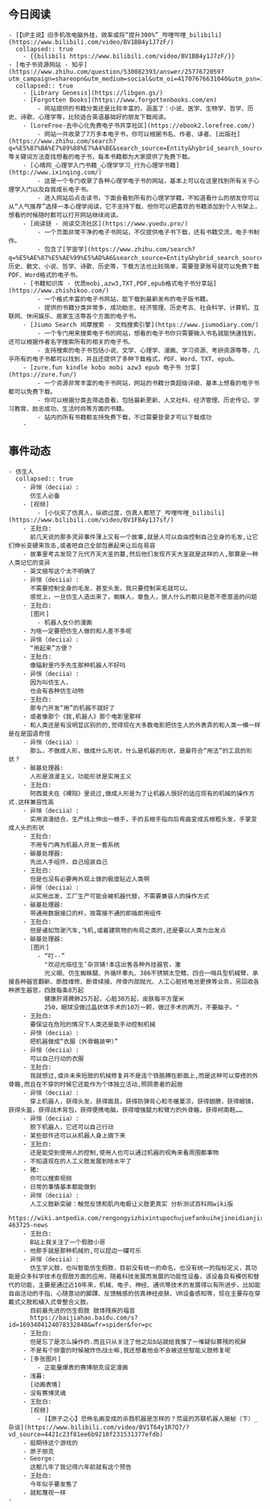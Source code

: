 ## 今日阅读
	- [【UP主说】旧手机改电脑外挂，效率或将“提升300%”_哔哩哔哩_bilibili](https://www.bilibili.com/video/BV1BB4y1J7zF/)
	  collapsed:: true
		- {{bilibili https://www.bilibili.com/video/BV1BB4y1J7zF/}}
	- [电子书资源网站 - 知乎](https://www.zhihu.com/question/530082393/answer/2577672059?utm_campaign=shareopn&utm_medium=social&utm_oi=41707676631040&utm_psn=1558354190929182720&utm_source=wechat_session)
	  collapsed:: true
		- [Library Genesis](https://libgen.gs/)
		- [Forgotten Books](https://www.forgottenbooks.com/en)
			- 网站提供的书籍分类还是比较丰富的，涵盖了：小说、医学、生物学、哲学、历史、诗歌、心理学等，比较适合英语基础好的朋友下载阅读。
		- [LoreFree-去中心化免费电子书共享社区](https://ebook2.lorefree.com/)
			- 网站一共收录了7万多本电子书，你可以根据书名、作者、译者、[出版社](https://www.zhihu.com/search?q=%E5%87%BA%E7%89%88%E7%A4%BE&search_source=Entity&hybrid_search_source=Entity&hybrid_search_extra=%7B%22sourceType%22%3A%22answer%22%2C%22sourceId%22%3A2577672059%7D)等关键词方法查找想看的电子书，每本书籍都为大家提供了免费下载。
		- [心晴网_心理学入门书籍_心理学学习_行为心理学书籍](http://www.ixinqing.com/)
			- 这是一个专门收录了各种心理学电子书的网站，基本上可以在这里找到所有关于心理学入门以及自我成长电子书。
			- 进入网站后点击读书，下面会看到所有的心理学学籍，不知道看什么的朋友你可以从“人气推荐”选择一本心理学阅读，它不支持下载，但你可以把喜欢的书籍添加到个人书架上，想看的时候随时都可以打开网站继续阅读。
		- [阅读链 - 阅读交流社区](https://www.yuedu.pro/)
			- 一个页面非常干净的电子书网站，不仅提供电子书下载，还有书籍交流，电子书制作。
			- 包含了[宇宙学](https://www.zhihu.com/search?q=%E5%AE%87%E5%AE%99%E5%AD%A6&search_source=Entity&hybrid_search_source=Entity&hybrid_search_extra=%7B%22sourceType%22%3A%22answer%22%2C%22sourceId%22%3A2577672059%7D)、历史、散文、小说、哲学、诗歌、历史等，下载方法也比较简单，需要登录账号就可以免费下载PDF、Word格式的电子书。
		- [书籍知识库 - 优质mobi,azw3,TXT,PDF,epub格式电子书分享站](https://www.zhishikoo.com/)
			- 一个格式丰富的电子书网站，能下载到最新发布的电子版书籍。
			- 提供的书籍分类非常多，成功励志、经济管理、历史考古、社会科学、计算机、互联网、休闲娱乐、居家生活等各个方面的电子书。
		- [Jiumo Search 鸠摩搜索 - 文档搜索引擎](https://www.jiumodiary.com/)
			- 一个专门用来搜索电子书的网站，想看的电子书你只需要输入书名就能快速找到，还可以根据作者名字搜索所有的相关的电子书。
			- 支持搜索的电子书包括小说、文学、心理学、漫画、学习资源、考研资源等等，几乎所有的电子书都可以找到，并且还提供了多种下载格式，PDF、Word、TXT、epub。
		- [zure.fun kindle kobo mobi azw3 epub 电子书 分享](https://zure.fun/)
			- 一个资源非常丰富的电子书网站，网站的书籍分类超级详细，基本上想看的电子书都可以免费下载。
			- 你可以根据分类去筛选查看，包括最新更新、人文社科、经济管理、历史传记、学习教育、励志成功、生活时尚等方面的书籍。
			- 站内的所有书籍都支持免费下载，不过需要登录才可以下载成功
		-
## 事件动态
	- 仿生人
	  collapsed:: true
		- 异恒（deciia）:
		  仿生人必备
		- [视频]
			- [小伙买了仿真人，纵欲过度，仿真人都怒了_哔哩哔哩_bilibili](https://www.bilibili.com/video/BV1FB4y1J7sf/)
		- 王肚白:
		  前几天说的那多灵异事件薄上又有一个故事,就是人可以自由控制自己全身的毛发,让它们伸长变硬来攻击,或者吧自己全部包裹起来让后在易容
		- 故事里考古发现了元代齐天大圣的墓,然后他们发现齐天大圣就是这样的人,那算是一种人类记忆的变异
		- 英文缩写这个太不明确了
		- 异恒（deciia）:
		  不需要控制全身的毛发，甚至头发，我只要控制呆毛就可以。
		  感觉上，一旦仿生人造出来了，蜘蛛人，章鱼人，狼人什么的都只是愿不愿意造的问题
		- 王肚白:
		  [图片]
			- 机器人女仆的漫画
		- 为啥一定要把仿生人做的和人差不多呢
		- 异恒（deciia）:
		  “用起来”方便？
		- 王肚白:
		  像辐射里巧手先生那种机器人不好吗
		- 异恒（deciia）:
		  因为叫仿生人，
		  也会有各种仿生动物
		- 王肚白:
		  那专门开发“用”的机器不就好了
		- 或者像那个《我,机器人》那个电影里那样
		- 和人类还是有没明显区别的的,觉得现在大多数电影把仿生人的外表弄的和人类一模一样是在是国语奇怪
		- 异恒（deciia）:
		  那么，不做成人形，做成什么形状，什么是机器的形状，是最符合“用法”的工具的形状？
		- 碳基处理器:
		  人形是浪漫主义，功能形状是实用主义
		- 王肚白:
		  阿西莫夫在《裸阳》里说过,做成人形是为了让机器人很好的适应现有的机械的操作方式.这样兼容性高
		- 异恒（deciia）:
		  实用浪漫结合，生产线上伸出一根手，手的五根手指向后弯曲变成五根粗头发，手掌变成人头的形状
		- 王肚白:
		  不用专门再为机器人开发一套系统
		- 碳基处理器:
		  先出人手组件，自己组装自己
		- 王肚白:
		  但是也没有必要再外观上做的极度贴近人类啊
		- 异恒（deciia）:
		  从实用出发，工厂生产可能会被机器代替，不需要兼容人的操作方式
		- 碳基处理器:
		  带通用数据接口的杆，按需接不通的即插即用组件
		- 王肚白:
		  但是诸如驾驶汽车,飞机,或着建筑物的布局之类的,还是要以人类为出发点
		- 碳基处理器:
		  [图片]
			- “叮--”
			  "欢迎光临往生’杂货铺!本店出售各种外挂器官，激
			  光义眼、仿生蜘蛛腿、外循环睾丸、386不锈钢太空鳍、四合一哨兵型机械臂，承接各种器官翻新、断肢维修、断骨续接、颅骨内部抛光、人工心脏核电池更换等业务，另回收各种原生器官，四肢每条8万起
			  健康肝肾脾肺25万起，心脏30万起，皮肤每平方厘米
			  250，眼球没做过晶状体手术的10万一颗，做过手术的两万，不要脑子。"
		- 王肚白:
		  要保证在危险的情况下人类还是能手动控制机械
		- 异恒（deciia）:
		  把机器做成“衣服（外骨骼装甲）”
		- 异恒（deciia）:
		  可以自己行动的衣服
		- 王肚白:
		  我就想过,或许未来短肢的机械修复并不是连个铁胳膊在断面上,而是这种可以穿搭的外骨骼,而且在不穿的时候它还能作为个体独立活动,照顾患者的起居
		- 异恒（deciia）:
		  穿上机器人，获得头发，获得面具，获得防弹背心和冬暖夏凉，获得翅膀，获得眼镜，获得头盔，获得战术背包，获得便携电脑，获得增强腿力和臂力的外骨骼，获得柯南鞋……
		- 异恒（deciia）:
		  脱下机器人，它还可以自己行动
		- 某些部件还可以从机器人身上摘下来
		- 王肚白:
		  还是能受到使用人的控制,使用人也可以通过机器的视角来看周围都事物
		- 不知道现在的人工义肢发展到啥水平了
		- 猪:
		  你可以搜索视频
		- 日常的事情基本都能做到
		- 异恒（deciia）:
		  人工义肢新突破：触觉反馈和肌内电极让义肢更真实 分析测试百科网wiki版
		  https://wiki.antpedia.com/rengongyizhixintupochujuefankuihejineidianjirangyizhigengzhenshi-463725-news
		- 王肚白:
		  B站上我关注了一个假肢小哥
		- 他那手就是那种机械的,可以捏边一罐可乐
		- 异恒（deciia）:
		  仿生学义肢，也叫智能仿生假肢，目前没有统一的命名，也没有统一的指标定义，其功能是众多科学技术在假肢方面的应用，随着科技发展而发展的功能性设备，该设备具有模仿和替代的功能，主要是通过近10年来，机械、电子、神经、通讯等技术的发展得以有所进步，比如能自由活动的手指、心随意动的脚踝、反馈触感的仿真神经皮肤、VR设备感知等，现在主要存在穿戴式义肢和植入式骨整合义肢。
		  目前最先进的仿生假肢 肢体残疾的福音
		  https://baijiahao.baidu.com/s?id=1693404124078332848&wfr=spider&for=pc
		- 王肚白:
		  但是忘了是怎么操作的.而且只从关注了他之后b站就给我推了一堆疑似慕残的视屏
		- 不是有个排雷的时候被炸伤战士嘛,我还想着他会不会被这些智能义肢修复呢
		- [多张图片]
			- 正能量爆表的赛博朋克设定漫画
		- 浅暮:
		  [动画表情]
		- 没有赛博灵魂
		- 王肚白:
		  [视频]
			- [【原子之心】恐怖名画变成的杀戮机器是怎样的？荒诞的苏联机器人揭秘（下）_杂谈](https://www.bilibili.com/video/BV1T64y1R7Q7/?vd_source=4421c23f81ee6b9210f231531377efdb)
		- 挺期待这个游戏的
		- 原子朋克
		- George:
		  这都几年了我记得六年前就有这个预告
		- 王肚白:
		  今年似乎要发售了
		- 就和蔑视一样
	-
